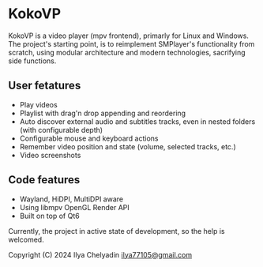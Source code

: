 # KokoVP

KokoVP is a video player (mpv frontend), primarly for Linux and Windows.
The project's starting point, is to reimplement SMPlayer's functionality
from scratch, using modular architecture and modern technologies, sacrifying side functions.

## User fetatures
 - Play videos
 - Playlist with drag'n drop appending and reordering
 - Auto discover external audio and subtitles tracks, even in nested folders (with configurable depth)
 - Configurable mouse and keyboard actions
 - Remember video position and state (volume, selected tracks, etc.)
 - Video screenshots

## Code features
 - Wayland, HiDPI, MultiDPI aware
 - Using libmpv OpenGL Render API
 - Built on top of Qt6

Currently, the project in active state of development, so the help is welcomed.

Copyright (C) 2024 Ilya Chelyadin <ilya77105@gmail.com>
